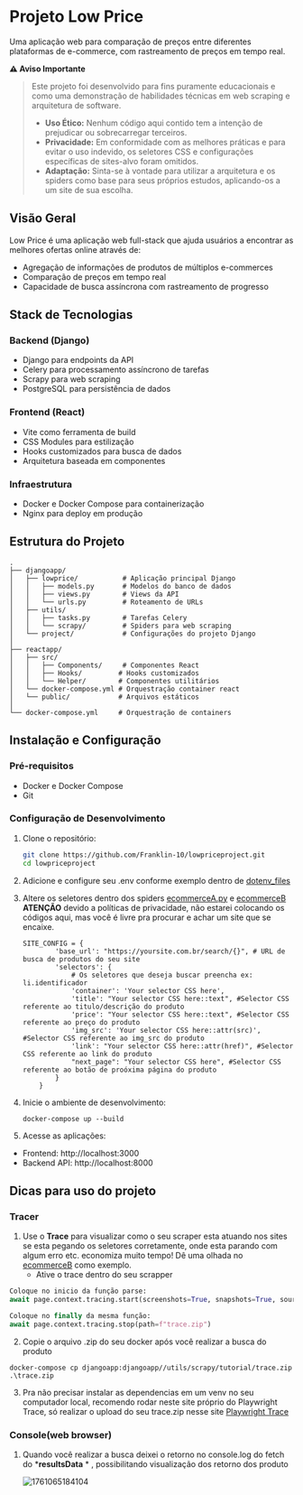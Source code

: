 # Projeto Low Price

Uma aplicação web para comparação de preços entre diferentes plataformas de e-commerce, com rastreamento de preços em tempo real.

**⚠️ Aviso Importante**

> Este projeto foi desenvolvido para fins puramente educacionais e como uma demonstração de habilidades técnicas em web scraping e arquitetura de software.
>
> - **Uso Ético:** Nenhum código aqui contido tem a intenção de prejudicar ou sobrecarregar terceiros.
> - **Privacidade:** Em conformidade com as melhores práticas e para evitar o uso indevido, os seletores CSS e configurações específicas de sites-alvo foram omitidos.
> - **Adaptação:** Sinta-se à vontade para utilizar a arquitetura e os spiders como base para seus próprios estudos, aplicando-os a um site de sua escolha.

## Visão Geral

Low Price é uma aplicação web full-stack que ajuda usuários a encontrar as melhores ofertas online através de:

- Agregação de informações de produtos de múltiplos e-commerces
- Comparação de preços em tempo real
- Capacidade de busca assíncrona com rastreamento de progresso

## Stack de Tecnologias

### Backend (Django)

- Django para endpoints da API
- Celery para processamento assíncrono de tarefas
- Scrapy para web scraping
- PostgreSQL para persistência de dados

### Frontend (React)

- Vite como ferramenta de build
- CSS Modules para estilização
- Hooks customizados para busca de dados
- Arquitetura baseada em componentes

### Infraestrutura

- Docker e Docker Compose para containerização
- Nginx para deploy em produção

## Estrutura do Projeto

```
.
├── djangoapp/
│   ├── lowprice/           # Aplicação principal Django
│   │   ├── models.py       # Modelos do banco de dados
│   │   ├── views.py        # Views da API
│   │   └── urls.py         # Roteamento de URLs
│   ├── utils/
│   │   ├── tasks.py        # Tarefas Celery
│   │   └── scrapy/         # Spiders para web scraping
│   └── project/            # Configurações do projeto Django
│
├── reactapp/
│   ├── src/
│   │   ├── Components/     # Componentes React
│   │   ├── Hooks/         # Hooks customizados
│   │   └── Helper/        # Componentes utilitários
│   └── docker-compose.yml # Orquestração container react
│   └── public/            # Arquivos estáticos
│
└── docker-compose.yml     # Orquestração de containers
```

## Instalação e Configuração

### Pré-requisitos

- Docker e Docker Compose
- Git

### Configuração de Desenvolvimento

1. Clone o repositório:

   ```bash
   git clone https://github.com/Franklin-10/lowpriceproject.git
   cd lowpriceproject
   ```
2. Adicione e configure seu .env conforme exemplo dentro de [dotenv_files](https://github.com/Franklin-10/lowpriceproject/tree/main/dotenv_files)
3. Altere os seletores dentro dos spiders [ecommerceA.py](https://github.com/Franklin-10/lowpriceproject/blob/main/djangoapp/utils/scrapy/tutorial/tutorial/spiders/ecommerceA.py) e [ecommerceB](https://github.com/Franklin-10/lowpriceproject/blob/main/djangoapp/utils/scrapy/tutorial/tutorial/spiders/ecommerceB.py)
   **ATENÇÃO** devido a políticas de privacidade, não estarei colocando os códigos aqui, mas você é livre pra procurar e achar um site que se encaixe.

   ```
   SITE_CONFIG = {
           'base_url': "https://yoursite.com.br/search/{}", # URL de busca de produtos do seu site
           'selectors': {
               # Os seletores que deseja buscar preencha ex: li.identificador
               'container': 'Your selector CSS here', 
               'title': "Your selector CSS here::text", #Selector CSS referente ao titulo/descrição do produto
               'price': "Your selector CSS here::text", #Selector CSS referente ao preço do produto
               'img_src': 'Your selector CSS here::attr(src)', #Selector CSS referente ao img_src do produto
               'link': "Your selector CSS here::attr(href)", #Selector CSS referente ao link do produto
               "next_page": "Your selector CSS here", #Selector CSS referente ao botão de proóxima página do produto
           }
       }
   ```
4. Inicie o ambiente de desenvolvimento:

   `docker-compose up --build`
5. Acesse as aplicações:

- Frontend: http://localhost:3000
- Backend API: http://localhost:8000

## Dicas para uso do projeto

### Tracer

1. Use o **Trace** para visualizar como o seu scraper esta atuando nos sites se esta pegando os seletores corretamente, onde esta parando com algum erro etc. economiza muito tempo! Dê uma olhada no [ecommerceB](https://github.com/Franklin-10/lowpriceproject/blob/main/djangoapp/utils/scrapy/tutorial/tutorial/spiders/ecommerceB.py) como exemplo.
   * Ative o trace dentro do seu scrapper

```python
Coloque no inicio da função parse:
await page.context.tracing.start(screenshots=True, snapshots=True, sources=True)

Coloque no finally da mesma função:
await page.context.tracing.stop(path=f"trace.zip")
```

2. Copie o arquivo .zip do seu docker após você realizar a busca do produto

  ``docker-compose cp djangoapp:djangoapp//utils/scrapy/tutorial/trace.zip .\trace.zip``

3. Pra não precisar instalar as dependencias em um venv no seu computador local, recomendo rodar
   neste site próprio do Playwright Trace, só realizar o upload do seu trace.zip nesse site [Playwright Trace](https://trace.playwright.dev/)

### Console(web browser)

1. Quando você realizar a busca deixei o retorno no console.log do fetch do ***resultsData** * , possibilitando visualização dos retorno dos produto

   ![1761065184104](image/README/1761065184104.png)
